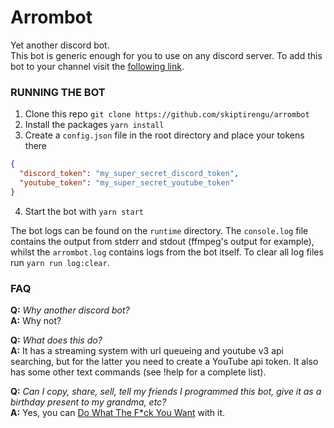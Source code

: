# Arrombot

Yet another discord bot.  
This bot is generic enough for you to use on any discord server.
To add this bot to your channel visit the [following link](https://discordapp.com/oauth2/authorize?&client_id=320239308273352705&scope=bot&permissions=2000).

### RUNNING THE BOT

1. Clone this repo `git clone https://github.com/skiptirengu/arrombot`
2. Install the packages `yarn install`
3. Create a `config.json` file in the root directory and place your tokens there
```json
{
  "discord_token": "my_super_secret_discord_token",
  "youtube_token": "my_super_secret_youtube_token"
}
```
4. Start the bot with `yarn start`

The bot logs can be found on the `runtime` directory. The `console.log` file contains the output from stderr and stdout (ffmpeg's output for example), whilst the `arrombot.log` contains logs from the bot itself. To clear all log files run `yarn run log:clear`.

### FAQ

**Q:** _Why another discord bot?_  
**A:** Why not?

**Q:** _What does this do?_  
**A:** It has a streaming system with url queueing and youtube v3 api searching, but for the latter you need to create a YouTube api token. It also has some other text commands (see !help for a complete list).

**Q:** _Can I copy, share, sell, tell my friends I programmed this bot, give it as a birthday present to my grandma, etc?_  
**A:** Yes, you can [Do What The F*ck You Want](LICENSE) with it.
